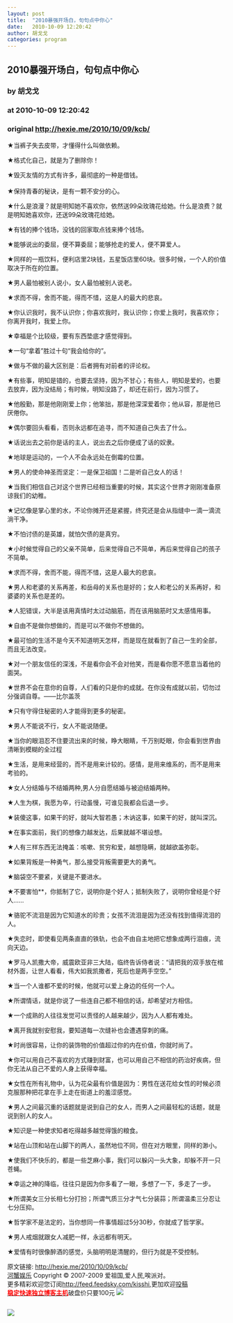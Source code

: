 ```yaml
---
layout: post
title:  "2010暴强开场白，句句点中你心"
date:   2010-10-09 12:20:42
author: 胡戈戈
categories: program
---
```


## 2010暴强开场白，句句点中你心
### by 胡戈戈
### at 2010-10-09 12:20:42
### original <http://hexie.me/2010/10/09/kcb/>

<p>★当裤子失去皮带，才懂得什么叫做依赖。­</p><p>★格式化自己，就是为了删除你！­</p><p>★毁灭友情的方式有许多，最彻底的一种是借钱。­<br> <span></span><br> ★保持青春的秘诀，是有一颗不安分的心。­</p><p>★什么是浪漫？就是明知她不喜欢你，依然送99朵玫瑰花给她。什么是浪费？就是明知她喜欢你，还送99朵玫瑰花给她。­</p><p>★有钱的捧个钱场，没钱的回家取点钱来捧个钱场。­</p><p>★能够说出的委屈，便不算委屈；能够抢走的爱人，便不算爱人。­</p><p>★同样的一瓶饮料，便利店里2块钱，五星饭店里60块。很多时候，一个人的价值取决于所在的位置。­</p><p>★男人最怕被别人说小，女人最怕被别人说老。­</p><p>★求而不得，舍而不能，得而不惜，这是人的最大的悲哀。­</p><p>★你认识我时，我不认识你；你喜欢我时，我认识你；你爱上我时，我喜欢你；你离开我时，我爱上你。­</p><p>★幸福是个比较级，要有东西垫底才感觉得到。­</p><p>★一句“拿着”胜过十句“我会给你的”。­</p><p>★做与不做的最大区别是：后者拥有对前者的评论权。­</p><p>★有些事，明知是错的，也要去坚持，因为不甘心；有些人，明知是爱的，也要去放弃，因为没结局；有时候，明知没路了，却还在前行，因为习惯了。­</p><p>★他殷勤，那是他刚刚爱上你；他笨拙，那是他深深爱着你；他从容，那是他已厌倦你。­</p><p>★偶尔要回头看看，否则永远都在追寻，而不知道自己失去了什么。­</p><p>★话说出去之前你是话的主人，说出去之后你便成了话的奴隶。­</p><p>★地球是运动的，一个人不会永远处在倒霉的位置。­</p><p>★男人的使命神圣而坚定：一是保卫祖国！二是听自己女人的话！­</p><p>★当我们相信自己对这个世界已经相当重要的时候，其实这个世界才刚刚准备原谅我们的幼稚。­</p><p>★记忆像是掌心里的水，不论你摊开还是紧握，终究还是会从指缝中一滴一滴流淌干净。­</p><p>★不怕讨债的是英雄，就怕欠债的是真穷。­</p><p>★小时候觉得自己的父亲不简单，后来觉得自己不简单，再后来觉得自己的孩子不简单。­</p><p>★求而不得，舍而不能，得而不惜，这是人最大的悲哀。­</p><p>★男人和老婆的关系再差，和岳母的关系也是好的；女人和老公的关系再好，和婆婆的关系也是差的。­</p><p>★人犯错误，大半是该用真情时太过动脑筋，而在该用脑筋时又太感情用事。­</p><p>★自由不是做你想做的，而是可以不做你不想做的。­</p><p>★最可怕的生活不是今天不知道明天怎样，而是现在就看到了自己一生的全部，而且无法改变。­</p><p>★对一个朋友信任的深浅，不是看你会不会对他笑，而是看你愿不愿意当着他的面哭。­</p><p>★世界不会在意你的自尊，人们看的只是你的成就。在你没有成就以前，切勿过分强调自尊。——比尔盖茨­</p><p>★只有守得住秘密的人才能得到更多的秘密。­</p><p>★男人不能说不行，女人不能说随便。­</p><p>★当你的眼泪忍不住要流出来的时候，睁大眼睛，千万别眨眼，你会看到世界由清晰到模糊的全过程­</p><p>★生活，是用来经营的，而不是用来计较的。感情，是用来维系的，而不是用来考验的。­</p><p>★女人分结婚与不结婚两种,男人分自愿结婚与被迫结婚两种。­</p><p>★人生为棋，我愿为卒，行动虽慢，可谁见我都会后退一步。­</p><p>★装傻这事，如果干的好，就叫大智若愚；木讷这事，如果干的好，就叫深沉。­</p><p>★在事实面前，我们的想像力越发达，后果就越不堪设想。­</p><p>★人有三样东西无法掩盖：咳嗽、贫穷和爱，越想隐瞒，就越欲盖弥彰。­</p><p>★如果背叛是一种勇气，那么接受背叛需要更大的勇气。­</p><p>★脑袋空不要紧，关键是不要进水。­</p><p>★不要害怕**，你抵制了它，说明你是个好人；抵制失败了，说明你曾经是个好人……­</p><p>★骆驼不流泪是因为它知道水的珍贵；女孩不流泪是因为还没有找到值得流泪的人。­</p><p>★失恋时，即使看见两条直直的铁轨，也会不由自主地把它想象成两行泪痕，流向天边。­</p><p>★罗马人凯撒大帝，威震欧亚非三大陆，临终告诉侍者说：“请把我的双手放在棺材外面，让世人看看，伟大如我凯撒者，死后也是两手空空。”­</p><p>★当一个人谁都不爱的时候，他就可以爱上身边的任何一个人。­</p><p>★所谓情话，就是你说了一些连自己都不相信的话，却希望对方相信。­</p><p>★一个成熟的人往往发觉可以责怪的人越来越少，因为人人都有难处。­</p><p>★离开我就别安慰我，要知道每一次缝补也会遭遇穿刺的痛。­</p><p>★时尚很容易，让你的装饰物的价值超过你的内在价值，你就时尚了。­</p><p>★你可以用自己不喜欢的方式赚到财富，也可以用自己不相信的药治好疾病，但你无法从自己不爱的人身上获得幸福。­</p><p>★女性在所有礼物中，认为花朵最有价值是因为：男性在送花给女性的时候必须克服那种把花拿在手上走在街道上的羞涩感觉。­</p><p>★男人之间最沉重的话题就是说到自己的女人，而男人之间最轻松的话题，就是说到别人的女人。­</p><p>★知识是一种使求知者吃得越多越觉得饿的粮食。­</p><p>★站在山顶和站在山脚下的两人，虽然地位不同，但在对方眼里，同样的渺小。­</p><p>★使我们不快乐的，都是一些芝麻小事，我们可以躲闪一头大象，却躲不开一只苍蝇。­</p><p>★幸运之神的降临，往往只是因为你多看了一眼，多想了一下，多走了一步。­</p><p>★所谓美女三分长相七分打扮；所谓气质三分才气七分装蒜；所谓温柔三分忍让七分压抑。­</p><p>★哲学家不是法定的，当你想同一件事情超过5分30秒，你就成了哲学家。­</p><p>★男人戒烟就跟女人减肥一样，永远都有明天。­</p><p>★爱情有时很像醉酒的感觉，头脑明明是清醒的，但行为就是不受控制。­</p><p>原文链接: <a href="http://hexie.me/2010/10/09/kcb/">http://hexie.me/2010/10/09/kcb/</a> <br> <a href="http://hexie.me/">河蟹娱乐</a> Copyright ©   2007-2009 爱祖国,爱人民,唉派对。<br> 更多精彩欢迎您订阅<a href="http://feed.feedsky.com/kisshi">http://feed.feedsky.com/kisshi</a>,更加欢迎<a href="http://hexie.me/delivery/">投稿</a><br> <a href="http://www.gegehost.com/"><strong><font color="red">稳定快速独立博客主机</font></strong></a>破盘价只要100元 <img src="http://img.tongji.linezing.com/922164/tongji.gif"></p><img src="http://www1.feedsky.com/t1/421510357/kisshi/feedsky/s.gif?r=http://hexie.me/2010/10/09/kcb/" border="0" height="0" width="0"><p><a href="http://www1.feedsky.com/r/l/feedsky/kisshi/421510357/art01.html"><img border="0" ismap src="http://www1.feedsky.com/r/i/feedsky/kisshi/421510357/art01.gif"></a></p>